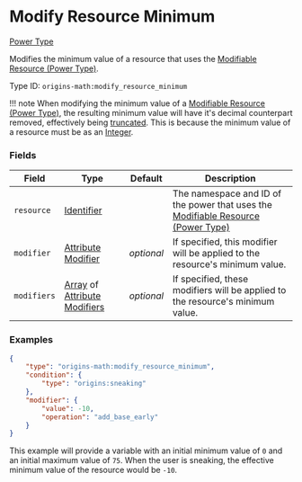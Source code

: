# Modify Resource Minimum

[Power Type](../power_types.md)

Modifies the minimum value of a resource that uses the [Modifiable Resource (Power Type)](./modifiable_resource.md).

Type ID: `origins-math:modify_resource_minimum`

!!! note
	When modifying the minimum value of a [Modifiable Resource (Power Type)](./modifiable_resource.md), the resulting minimum value will have it's decimal counterpart removed, effectively being [truncated](https://en.wikipedia.org/wiki/Truncation). This is because the minimum value of a resource must be as an [Integer](https://origins.readthedocs.io/en/latest/types/data_types/integer/).

### Fields

| Field         | Type | Default | Description
|---------------|------|---------|-------------
| `resource`	|[Identifier](https://origins.readthedocs.io/en/latest/types/data_types/identifier/)|	| The namespace and ID of the power that uses the [Modifiable Resource (Power Type)](./modifiable_resource.md) |
| `modifier`	|[Attribute Modifier](https://origins.readthedocs.io/en/latest/types/data_types/attribute_modifier/) | _optional_ | If specified, this modifier will be applied to the resource's minimum value.|
| `modifiers`	|[Array](https://origins.readthedocs.io/en/latest/types/data_types/array/) of [Attribute Modifiers](https://origins.readthedocs.io/en/latest/types/data_types/attribute_modifier/) | _optional_ | If specified, these modifiers will be applied to the resource's minimum value.|

### Examples

```json
{
	"type": "origins-math:modify_resource_minimum",
	"condition": {
		"type": "origins:sneaking"
	},
	"modifier": {
		"value": -10,
		"operation": "add_base_early"
	}
}
```

This example will provide a variable with an initial minimum value of `0` and an initial maximum value of `75`. When the user is sneaking, the effective minimum value of the resource would be `-10`. 
